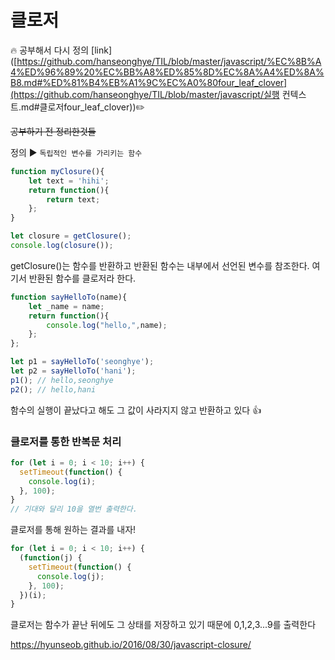 # 클로저

:fire: 공부해서 다시 정의 [link]([https://github.com/hanseonghye/TIL/blob/master/javascript/%EC%8B%A4%ED%96%89%20%EC%BB%A8%ED%85%8D%EC%8A%A4%ED%8A%B8.md#%ED%81%B4%EB%A1%9C%EC%A0%80four_leaf_clover](https://github.com/hanseonghye/TIL/blob/master/javascript/실행 컨텍스트.md#클로저four_leaf_clover)):pencil2:

~~공부하기 전 정리한것들~~

정의 :arrow_forward: `독립적인 변수를 가리키는 함수`

``` javascript
function myClosure(){
    let text = 'hihi';
    return function(){
        return text;
    };
}

let closure = getClosure();
console.log(closure());
```

getClosure()는 함수를 반환하고 반환된 함수는 내부에서 선언된 변수를 참조한다. 여기서 반환된 함수를 클로저라 한다.

```javascript
function sayHelloTo(name){
    let _name = name;
    return function(){
        console.log("hello,",name);
    };
};

let p1 = sayHelloTo('seonghye');
let p2 = sayHelloTo('hani');
p1(); // hello,seonghye
p2(); // hello,hani
```

함수의 실행이 끝났다고 해도 그 값이 사라지지 않고 반환하고 있다 :+1:



### 클로저를 통한 반복문 처리

```javascript
for (let i = 0; i < 10; i++) {
  setTimeout(function() {
    console.log(i);
  }, 100);
} 
// 기대와 달리 10을 열번 출력한다.
```

클로저를 통해 원하는 결과를 내자!

```javascript
for (let i = 0; i < 10; i++) {
  (function(j) {
    setTimeout(function() {
      console.log(j);
    }, 100);
  })(i);
}
```

클로저는 함수가 끝난 뒤에도 그 상태를 저장하고 있기 때문에 0,1,2,3...9를 출력한다

https://hyunseob.github.io/2016/08/30/javascript-closure/